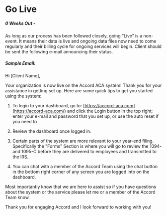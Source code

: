 # Go Live

##### 0 Weeks Out - 

As long as our process has been followed closely, going “Live” is a non-event. It means their data is live and ongoing data files now need to come regularly and their billing cycle for ongoing services will begin. Client should be sent the following e-mail announcing their status.

##### Sample Email:

Hi \[Client Name\],

Your organization is now live on the Accord ACA system! Thank you for your assistance in getting set up. Here are some quick tips to get you started using the system:

1. To login to your dashboard, go to: [https://accord-aca.com](https://accord-aca.com/) and click the Login button in the top right; enter your e-mail and password that you set up, or use the auto reset if you need to

2. Review the dashboard once logged in.

3. Certain parts of the system are more relevant to your year-end filing. Specifically the "Forms" Section is where you will go to review the 1094- and 1095-C before they are delivered to employees and transmitted to the IRS.

4. You can chat with a member of the Accord Team using the chat button in the bottom right corner of any screen you are logged into on the dashboard.

Most importantly know that we are here to assist so if you have questions about the system or the service please let me or a member of the Accord Team know.

Thank you for engaging Accord and I look forward to working with you!

